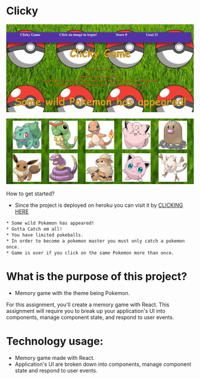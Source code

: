 # Clicky
![Screenshot of app](https://github.com/Finishoff/Clicky/blob/master/public/assets/main.png)

![Screenshot of app](https://github.com/Finishoff/Clicky/blob/master/public/assets/capture.png)

How to get started?

   * Since the project is deployed on heroku you can visit it by 
    [CLICKING HERE](https://pokeball-master.herokuapp.com/)
    
    * Some wild Pokemon has appeared!
    * Gotta Catch em all!
    * You have limited pokeballs.
    * In order to become a pokemon master you must only catch a pokemon once.
    * Game is over if you click on the same Pokemon more than once.
    
# What is the purpose of this project?
   * Memory game with the theme being Pokemon.
   
   For this assignment, you'll create a memory game with React. This assignment will require you to break up your application's UI      into components, manage component state, and respond to user events.
   
# Technology usage:
  * Memory game made with React.
  * Application's UI are broken down into components, manage component state and respond to user events.
